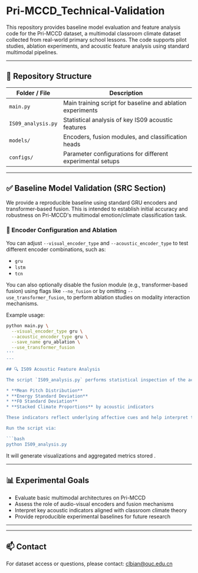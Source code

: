 # Pri-MCCD_Technical-Validation

This repository provides baseline model evaluation and feature analysis code for the Pri-MCCD dataset, a multimodal classroom climate dataset collected from real-world primary school lessons. The code supports pilot studies, ablation experiments, and acoustic feature analysis using standard multimodal pipelines.

---

## 📂 Repository Structure

| Folder / File      | Description                                                |
| ------------------ | ---------------------------------------------------------- |
| `main.py`          | Main training script for baseline and ablation experiments |
| `IS09_analysis.py` | Statistical analysis of key IS09 acoustic features         |
| `models/`          | Encoders, fusion modules, and classification heads         |
| `configs/`         | Parameter configurations for different experimental setups |


---

## ✅ Baseline Model Validation (SRC Section)

We provide a reproducible baseline using standard GRU encoders and transformer-based fusion. This is intended to establish initial accuracy and robustness on Pri-MCCD's multimodal emotion/climate classification task.

### 🔧 Encoder Configuration and Ablation

You can adjust `--visual_encoder_type` and `--acoustic_encoder_type` to test different encoder combinations, such as:

- `gru`
- `lstm`
- `tcn`


You can also optionally disable the fusion module (e.g., transformer-based fusion) using flags like `--no_fusion` or by omitting `--use_transformer_fusion`, to perform ablation studies on modality interaction mechanisms.

Example usage:

```bash
python main.py \
  --visual_encoder_type gru \
  --acoustic_encoder_type gru \
  --save_name gru_ablation \
  --use_transformer_fusion
'''
---

## 🔍 IS09 Acoustic Feature Analysis

The script `IS09_analysis.py` performs statistical inspection of the acoustic feature distributions across labeled classroom climate conditions. It includes:

* **Mean Pitch Distribution**
* **Energy Standard Deviation**
* **F0 Standard Deviation**
* **Stacked Climate Proportions** by acoustic indicators

These indicators reflect underlying affective cues and help interpret the contribution of acoustic modality in multimodal fusion.

Run the script via:

```bash
python IS09_analysis.py
```

It will generate visualizations and aggregated metrics stored .

---

## 📊 Experimental Goals

* Evaluate basic multimodal architectures on Pri-MCCD
* Assess the role of audio-visual encoders and fusion mechanisms
* Interpret key acoustic indicators aligned with classroom climate theory
* Provide reproducible experimental baselines for future research

---


---

## 📫 Contact

For dataset access or questions, please contact:
clbian@ouc.edu.cn

